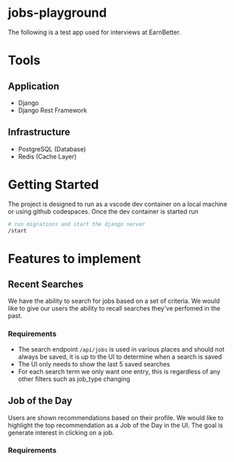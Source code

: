 # jobs-playground

The following is a test app used for interviews at EarnBetter.

# Tools

## Application

* Django
* Django Rest Framework

## Infrastructure

* PostgreSQL (Database)
* Redis (Cache Layer)

# Getting Started

The project is designed to run as a vscode dev container on a local machine or using github codespaces. Once the dev container is started run

```bash
# run migrations and start the django server
/start
```

# Features to implement

## Recent Searches

We have the ability to search for jobs based on a set of criteria. We would like to give our users the ability to recall searches they've perfomed in the past.

### Requirements

* The search endpoint `/api/jobs` is used in various places and should not always be saved, it is up to the UI to determine when a search is saved
* The UI only needs to show the last 5 saved searches
* For each search term we only want one entry, this is regardless of any other filters such as job_type changing

## Job of the Day

Users are shown recommendations based on their profile. We would like to highlight the top recommendation as a Job of the Day in the UI. The goal is
generate interest in clicking on a job.

### Requirements
